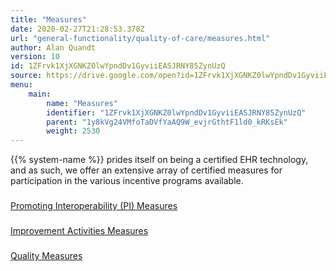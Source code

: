 ```yaml
---
title: "Measures"
date: 2020-02-27T21:28:53.378Z
url: "general-functionality/quality-of-care/measures.html"
author: Alan Quandt
version: 10
id: 1ZFrvk1XjXGNKZ0lwYpndDv1GyviiEASJRNY85ZynUzQ
source: https://drive.google.com/open?id=1ZFrvk1XjXGNKZ0lwYpndDv1GyviiEASJRNY85ZynUzQ
menu:
    main:
        name: "Measures"
        identifier: "1ZFrvk1XjXGNKZ0lwYpndDv1GyviiEASJRNY85ZynUzQ"
        parent: "1y8kVg24VMfoTaDVfYaAQ9W_evjrGthtF1ld0_kRKsEk"
        weight: 2530
---
```











{{% system-name %}} prides itself on being a certified EHR technology, and as such, we offer an extensive array of certified measures for participation in the various incentive programs available.













### 

[Promoting Interoperability (PI) Measures](measures/promoting-interoperability-pi-measures.html)





### 

[Improvement Activities Measures](measures/improvement-activities-measures.html)





### 

[Quality Measures](measures/quality-measures-list.html)



